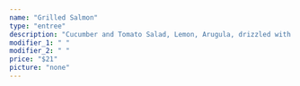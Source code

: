```yaml
---
name: "Grilled Salmon"
type: "entree"
description: "Cucumber and Tomato Salad, Lemon, Arugula, drizzled with a Pear Cider Reduction"
modifier_1: " "
modifier_2: " "
price: "$21"
picture: "none"
---
```

